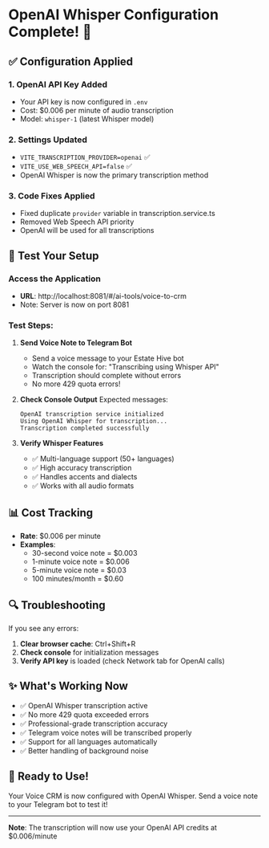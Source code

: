 # OpenAI Whisper Configuration Complete! 🎯

## ✅ Configuration Applied

### 1. OpenAI API Key Added
- Your API key is now configured in `.env`
- Cost: $0.006 per minute of audio transcription
- Model: `whisper-1` (latest Whisper model)

### 2. Settings Updated
- `VITE_TRANSCRIPTION_PROVIDER=openai` ✅
- `VITE_USE_WEB_SPEECH_API=false` ✅
- OpenAI Whisper is now the primary transcription method

### 3. Code Fixes Applied
- Fixed duplicate `provider` variable in transcription.service.ts
- Removed Web Speech API priority
- OpenAI will be used for all transcriptions

## 🧪 Test Your Setup

### Access the Application
- **URL**: http://localhost:8081/#/ai-tools/voice-to-crm
- Note: Server is now on port 8081

### Test Steps:

1. **Send Voice Note to Telegram Bot**
   - Send a voice message to your Estate Hive bot
   - Watch the console for: "Transcribing using Whisper API"
   - Transcription should complete without errors
   - No more 429 quota errors!

2. **Check Console Output**
   Expected messages:
   ```
   OpenAI transcription service initialized
   Using OpenAI Whisper for transcription...
   Transcription completed successfully
   ```

3. **Verify Whisper Features**
   - ✅ Multi-language support (50+ languages)
   - ✅ High accuracy transcription
   - ✅ Handles accents and dialects
   - ✅ Works with all audio formats

## 📊 Cost Tracking

- **Rate**: $0.006 per minute
- **Examples**:
  - 30-second voice note = $0.003
  - 1-minute voice note = $0.006
  - 5-minute voice note = $0.03
  - 100 minutes/month = $0.60

## 🔍 Troubleshooting

If you see any errors:

1. **Clear browser cache**: Ctrl+Shift+R
2. **Check console** for initialization messages
3. **Verify API key** is loaded (check Network tab for OpenAI calls)

## ✨ What's Working Now

- ✅ OpenAI Whisper transcription active
- ✅ No more 429 quota exceeded errors
- ✅ Professional-grade transcription accuracy
- ✅ Telegram voice notes will be transcribed properly
- ✅ Support for all languages automatically
- ✅ Better handling of background noise

## 🚀 Ready to Use!

Your Voice CRM is now configured with OpenAI Whisper. 
Send a voice note to your Telegram bot to test it!

---
**Note**: The transcription will now use your OpenAI API credits at $0.006/minute